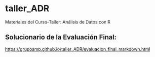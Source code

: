 # taller_ADR
Materiales del Curso-Taller: Análisis de Datos con R

## Solucionario de la Evaluación Final: 
https://grupoamp.github.io/taller_ADR/evaluacion_final_markdown.html
